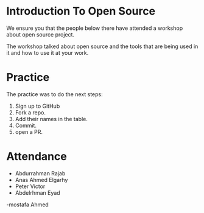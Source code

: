 # Introduction To Open Source

We ensure you that the people below there have attended a workshop about open source project. 

The workshop talked about open source and the tools that are being used in it and how to use it at your work.

# Practice

The practice was to do the next steps: 

1. Sign up to GitHub
2. Fork a repo. 
3. Add their names in the table. 
4. Commit. 
5. open a PR. 


# Attendance 
- Abdurrahman Rajab 
- Anas Ahmed Elgarhy
- Peter Victor
- Abdelrhman Eyad 

-mostafa Ahmed 
